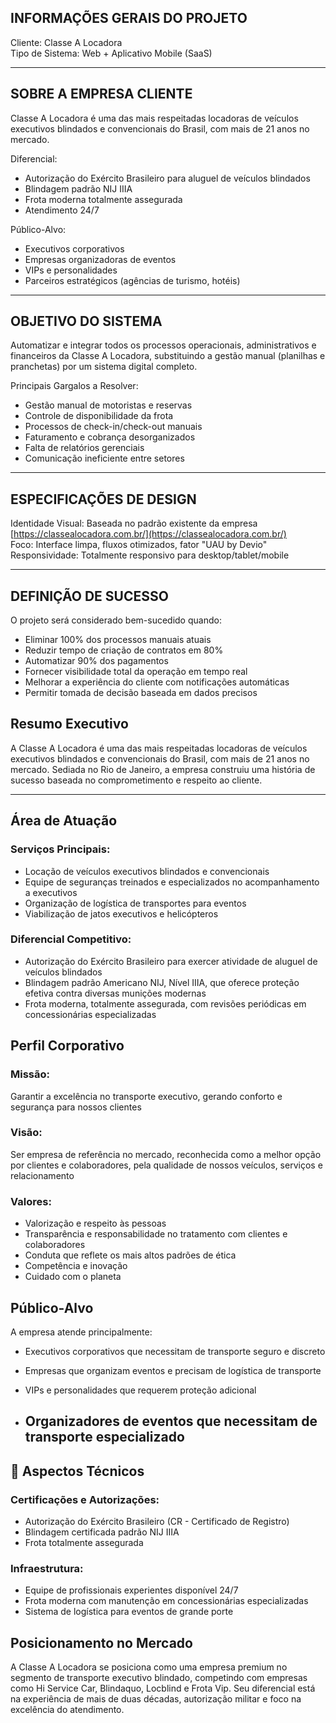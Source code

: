 ## **INFORMAÇÕES GERAIS DO PROJETO**

Cliente: Classe A Locadora  
Tipo de Sistema: Web \+ Aplicativo Mobile (SaaS)

---

## **SOBRE A EMPRESA CLIENTE**

Classe A Locadora é uma das mais respeitadas locadoras de veículos executivos blindados e convencionais do Brasil, com mais de 21 anos no mercado.

Diferencial:

* Autorização do Exército Brasileiro para aluguel de veículos blindados  
* Blindagem padrão NIJ IIIA  
* Frota moderna totalmente assegurada  
* Atendimento 24/7

Público-Alvo:

* Executivos corporativos  
* Empresas organizadoras de eventos  
* VIPs e personalidades  
* Parceiros estratégicos (agências de turismo, hotéis)

---

## **OBJETIVO DO SISTEMA**

Automatizar e integrar todos os processos operacionais, administrativos e financeiros da Classe A Locadora, substituindo a gestão manual (planilhas e pranchetas) por um sistema digital completo.

Principais Gargalos a Resolver:

* Gestão manual de motoristas e reservas  
* Controle de disponibilidade da frota  
* Processos de check-in/check-out manuais  
* Faturamento e cobrança desorganizados  
* Falta de relatórios gerenciais  
* Comunicação ineficiente entre setores

---

## **ESPECIFICAÇÕES DE DESIGN**

Identidade Visual: Baseada no padrão existente da empresa [https://classealocadora.com.br/](https://classealocadora.com.br/)  
Foco: Interface limpa, fluxos otimizados, fator "UAU by Devio"  
Responsividade: Totalmente responsivo para desktop/tablet/mobile

---

## **DEFINIÇÃO DE SUCESSO**

O projeto será considerado bem-sucedido quando:

* Eliminar 100% dos processos manuais atuais  
* Reduzir tempo de criação de contratos em 80%  
* Automatizar 90% dos pagamentos  
* Fornecer visibilidade total da operação em tempo real  
* Melhorar a experiência do cliente com notificações automáticas  
* Permitir tomada de decisão baseada em dados precisos

## **Resumo Executivo**

A Classe A Locadora é uma das mais respeitadas locadoras de veículos executivos blindados e convencionais do Brasil, com mais de 21 anos no mercado. Sediada no Rio de Janeiro, a empresa construiu uma história de sucesso baseada no comprometimento e respeito ao cliente.

---

## **Área de Atuação**

### **Serviços Principais:**

* Locação de veículos executivos blindados e convencionais  
* Equipe de seguranças treinados e especializados no acompanhamento a executivos  
* Organização de logística de transportes para eventos  
* Viabilização de jatos executivos e helicópteros

### **Diferencial Competitivo:**

* Autorização do Exército Brasileiro para exercer atividade de aluguel de veículos blindados  
* Blindagem padrão Americano NIJ, Nível IIIA, que oferece proteção efetiva contra diversas munições modernas  
* Frota moderna, totalmente assegurada, com revisões periódicas em concessionárias especializadas

## **Perfil Corporativo**

### **Missão:**

Garantir a excelência no transporte executivo, gerando conforto e segurança para nossos clientes

### **Visão:**

Ser empresa de referência no mercado, reconhecida como a melhor opção por clientes e colaboradores, pela qualidade de nossos veículos, serviços e relacionamento

### **Valores:**

* Valorização e respeito às pessoas  
* Transparência e responsabilidade no tratamento com clientes e colaboradores  
* Conduta que reflete os mais altos padrões de ética  
* Competência e inovação  
* Cuidado com o planeta

## **Público-Alvo**

A empresa atende principalmente:

* Executivos corporativos que necessitam de transporte seguro e discreto  
* Empresas que organizam eventos e precisam de logística de transporte  
* VIPs e personalidades que requerem proteção adicional

* ## **Organizadores de eventos que necessitam de transporte especializado**

## **🔧 Aspectos Técnicos**

### **Certificações e Autorizações:**

* Autorização do Exército Brasileiro (CR \- Certificado de Registro)  
* Blindagem certificada padrão NIJ IIIA  
* Frota totalmente assegurada

### **Infraestrutura:**

* Equipe de profissionais experientes disponível 24/7  
* Frota moderna com manutenção em concessionárias especializadas  
* Sistema de logística para eventos de grande porte

## **Posicionamento no Mercado**

A Classe A Locadora se posiciona como uma empresa premium no segmento de transporte executivo blindado, competindo com empresas como Hi Service Car, Blindaquo, Locblind e Frota Vip. Seu diferencial está na experiência de mais de duas décadas, autorização militar e foco na excelência do atendimento.

